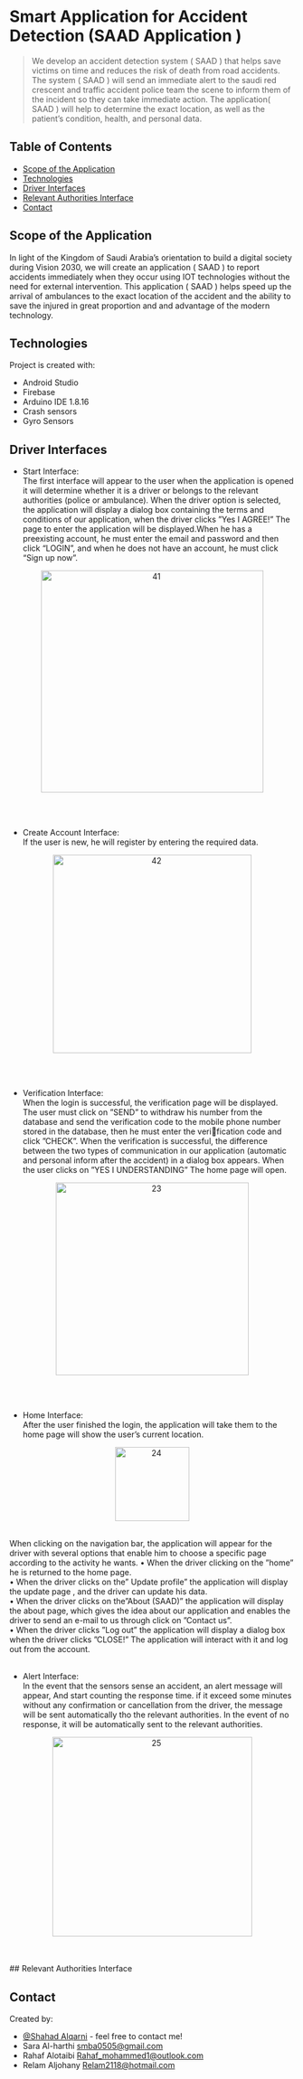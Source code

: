 # Smart Application for Accident Detection (SAAD Application )
> We develop an accident detection system ( SAAD ) that helps save victims on time and reduces the risk of death from road accidents. The system ( SAAD ) will send an immediate alert to the saudi red crescent and traffic accident police team the scene to inform them of the incident so they can take immediate action. The application( SAAD ) will help to determine the exact location, as well as the patient’s condition, health, and personal data.

## Table of Contents
* [Scope of the Application](#Scope-of-the-Application)
* [Technologies](#Technologies)
* [Driver Interfaces](#Driver-Interfaces)
* [Relevant Authorities Interface](#[Relevant-Authorities-Interface)
* [Contact](#contact)
<!-- * [License](#license) -->

## Scope of the Application
In light of the Kingdom of Saudi Arabia’s orientation to build a digital society during Vision 2030, we will create an application ( SAAD ) to report accidents immediately when they occur using IOT technologies without the need for external intervention. This application ( SAAD ) helps speed up the arrival of ambulances to the exact location of the accident and the ability to save the injured in great proportion and  and advantage of the modern technology.
	
## Technologies
Project is created with:
* Android Studio
* Firebase
* Arduino IDE 1.8.16
* Crash sensors
* Gyro Sensors



## Driver Interfaces
* Start Interface:
<br/> The first interface will appear to the user when the application is opened it will determine whether it is a driver or belongs to the relevant authorities (police or ambulance).
When the driver option is selected, the application will display a dialog box containing the terms and conditions of our application, when the driver clicks ”Yes I AGREE!” The page to enter the application will be displayed.When he has a preexisting account, he must enter the email and password and then click “LOGIN”, and when he does not have an account, he must click “Sign up now”.
<p align="center">
<img width="393" alt="41" src="https://user-images.githubusercontent.com/98490850/199354781-2165e400-4f0b-4e58-ba42-dc3c1fdfde53.png">
</p>
<br/><br/>

* Create Account Interface: <br/> If the user is new, he will register by entering the required data.
<p align="center">
<img width="351" alt="42" src="https://user-images.githubusercontent.com/98490850/199355220-2226ab18-3ea1-44dd-821c-bbbfe7c2e970.png">
</p>
<br/><br/>

* Verification Interface:<br/> When the login is successful, the verification page will be displayed. The user must click on ”SEND” to withdraw his number from the database and send the verification code to the mobile phone number stored in the database, then he must enter the verification code and click ”CHECK”.  When the verification is successful, the difference between the two types of communication in our application (automatic and personal inform after the accident) in a dialog box appears. When the user clicks on ”YES I UNDERSTANDING” The home page will open.
<p align="center">
<img width="341" alt="23" src="https://user-images.githubusercontent.com/98490850/199356064-3dc4c32a-41e0-4d5b-bb7e-d2fd430e5c5f.png">
</p>
<br/><br/>

* Home Interface: <br/>After the user finished the login, the application will take them to the home page will show the user’s current location.
<p align="center">
<img width="131" alt="24" src="https://user-images.githubusercontent.com/98490850/199356357-28bd5f5f-ed81-4907-9184-5dab8f6fa2cf.png">
</p>
<br/>
When clicking on the navigation bar, the application will appear for the driver with several options that enable him to choose a specific page according to the activity he wants.
• When the driver clicking on the ”home” he is returned to the home page.<br/>
• When the driver clicks on the” Update profile” the application will display the update page , and the driver can update his data.<br/>
• When the driver clicks on the”About (SAAD)” the application will display the about page, which gives the idea about our application and enables the driver to send an e-mail to us through click on ”Contact us”.<br/>
• When the driver clicks ”Log out” the application will display a dialog box  when the driver clicks ”CLOSE!” The application will interact with it and log out from the account.
<br/><br/>

* Alert Interface: <br/>In the event that the sensors sense an accident, an alert message will appear, And start counting the response time. if it exceed some minutes without any confirmation or cancellation from the driver, the message will be sent automatically tho the relevant authorities. In the event of no response, it will be automatically sent to the relevant authorities.
<p align="center">
<img width="353" alt="25" src="https://user-images.githubusercontent.com/98490850/199363952-8433b7f3-a561-4946-a411-464e83c9aa3d.png">
</p>
<br/><br/>
## Relevant Authorities Interface
<!-- If you have screenshots you'd like to share, include them here. -->


## Contact
Created by:
* [@Shahad Alqarni](https://github.com/ShahadAlqarni) - feel free to contact me!
* Sara Al-harthi smba0505@gmail.com
* Rahaf Alotaibi Rahaf_mohammed1@outlook.com
* Relam Aljohany Relam2118@hotmail.com






